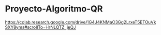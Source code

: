 # Proyecto-Algoritmo-QR
https://colab.research.google.com/drive/1G4J4KNMaO3Gg2LrxeT5ETOuVkSXY8yms#scrollTo=HrNLQTZ_jeQJ

